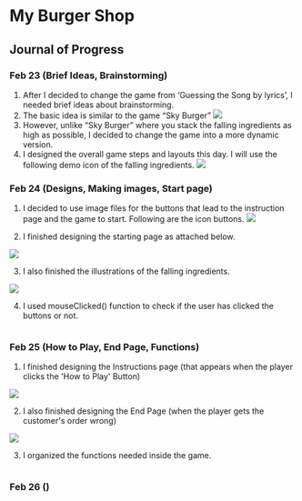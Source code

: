 # My Burger Shop

## Journal of Progress

### Feb 23 (Brief Ideas, Brainstorming)
1. After I decided to change the game from ‘Guessing the Song by lyrics’, I needed brief ideas about brainstorming. 
2. The basic idea is similar to the game “Sky Burger”
![](images/idea.png)
3. However, unlike “Sky Burger” where you stack the falling ingredients as high as possible, I decided to change the game into a more dynamic version.
4. I designed the overall game steps and layouts this day. 
I will use the following demo icon of the falling ingredients.
![](images/burgericon.png)

### Feb 24 (Designs, Making images, Start page)
1. I decided to use image files for the buttons that lead to the instruction page and the game to start. Following are the icon buttons.
![](images/buttons.png)

2. I finished designing the starting page as attached below. 

![](images/startpage1.png)

3. I also finished the illustrations of the falling ingredients. 

![](images/ingredients.png)

4. I used mouseClicked() function to check if the user has clicked the buttons or not.
```
```

### Feb 25 (How to Play, End Page, Functions)
1. I finished designing the Instructions page (that appears when the player clicks the 'How to Play' Button)

![](images/howto.png)

2. I also finished designing the End Page (when the player gets the customer's order wrong)

![](images/endpage1.png)

3. I organized the functions needed inside the game. 
```
```

### Feb 26 ()
